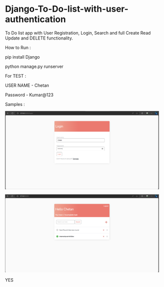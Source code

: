 # Django-To-Do-list-with-user-authentication
To Do list app with User Registration, Login, Search and full Create Read Update and DELETE functionality.

How to Run :

pip install Django 

python manage.py runserver 



For TEST :

USER NAME - Chetan 

Password - Kumar@123

Samples :

![Alt text](image.png)

![Alt text](image-1.png)

YES
